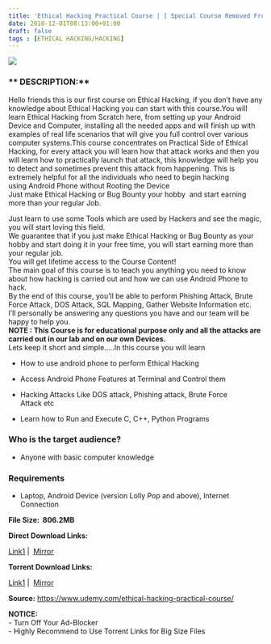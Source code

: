 ```yaml
---
title: 'Ethical Hacking Practical Course | [ Special Course Removed From Official Site ]'
date: 2018-12-01T08:13:00+01:00
draft: false
tags : [ETHICAL HACKING/HACKING]
---
```


  

[![](https://3.bp.blogspot.com/-i5gi9sfeEzc/XAIyziAE15I/AAAAAAAAATs/YHiLEQ0SHFkACFrQd9ZCr-yEss2xW_qOQCLcBGAs/s640/Ethical-Hacking-Practical-Course-1.jpg)](https://3.bp.blogspot.com/-i5gi9sfeEzc/XAIyziAE15I/AAAAAAAAATs/YHiLEQ0SHFkACFrQd9ZCr-yEss2xW_qOQCLcBGAs/s1600/Ethical-Hacking-Practical-Course-1.jpg)

  

### ** DESCRIPTION:**

Hello friends this is our first course on Ethical Hacking, if you don’t have any knowledge about Ethical Hacking you can start with this course.You will learn Ethical Hacking from Scratch here, from setting up your Android Device and Computer, installing all the needed apps and will finish up with examples of real life scenarios that will give you full control over various computer systems.This course concentrates on Practical Side of Ethical Hacking, for every attack you will learn how that attack works and then you will learn how to practically launch that attack, this knowledge will help you to detect and sometimes prevent this attack from happening. This is extremely helpful for all the individuals who need to begin hacking using Android Phone without Rooting the Device  
Just make Ethical Hacking or Bug Bounty your hobby  and start earning more than your regular Job.  

Just learn to use some Tools which are used by Hackers and see the magic, you will start loving this field.  
We guarantee that if you just make Ethical Hacking or Bug Bounty as your hobby and start doing it in your free time, you will start earning more than your regular job.  
You will get lifetime access to the Course Content!  
The main goal of this course is to teach you anything you need to know about how hacking is carried out and how we can use Android Phone to hack.  
By the end of this course, you’ll be able to perform Phishing Attack, Brute Force Attack, DOS Attack, SQL Mapping, Gather Website Information etc.  
I’ll personally be answering any questions you have and our team will be happy to help you.  
**NOTE : This Course is for educational purpose only and all the attacks are carried out in our lab and on our own Devices.**  
Lets keep it short and simple…..In this course you will learn  

*   How to use android phone to perform Ethical Hacking

*   Access Android Phone Features at Terminal and Control them

*   Hacking Attacks Like DOS attack, Phishing attack, Brute Force Attack etc

*   Learn how to Run and Execute C, C++, Python Programs

### Who is the target audience?

*   Anyone with basic computer knowledge

### Requirements

*   Laptop, Android Device (version Lolly Pop and above), Internet Connection

**File Size:  806.2MB**

**Direct Download Links:**

 [Link1](https://oko.sh/practicalCourselink1) |  [Mirror](https://oko.sh/practicalCourselink2)  

**Torrent Download Links:**

 [Link1](https://oko.sh/practicalCoursetorrent1) |  [Mirror](https://oko.sh/practicalCoursetorrent2)

**Source:** https://www.udemy.com/ethical-hacking-practical-course/  
  
**NOTICE:**  
\- Turn Off Your Ad-Blocker  
\- Highly Recommend to Use Torrent Links for Big Size Files